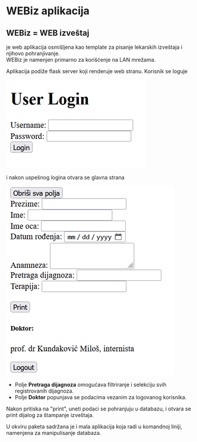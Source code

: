 # WEBiz aplikacija

## WEBiz = WEB izveštaj 
je web aplikacija osmišljena kao template za pisanje lekarskih izveštaja i njihovo pohranjivanje.  
WEBiz je namenjen primarno za korišćenje na LAN mrežama.

Aplikacija podiže flask server koji renderuje web stranu. 
Korisnik se loguje

![Alt Text](login.png)

i nakon uspešnog logina otvara se glavna strana

![Alt Text](page.png)

- Polje **Pretraga dijagnoza** omogućava filtriranje i selekciju svih registrovanih dijagnoza.
- Polje **Doktor** popunjava se podacima vezanim za logovanog korisnika.

Nakon pritiska na "print", uneti podaci se pohranjuju u databazu, i otvara se print dijalog za štampanje izveštaja.

U okviru paketa sadržana je i mala aplikacija koja radi u komandnoj liniji, namenjena za manipulisanje databaza.
